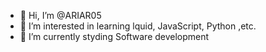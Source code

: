 - 👋 Hi, I’m @ARIAR05
- 👀 I’m interested in learning lquid, JavaScript, Python ,etc.
- 🌱 I’m currently styding Software development
<!---
ARIAR05/ARIAR05 is a ✨ special ✨ repository because its `README.md` (this file) appears on your GitHub profile.
You can click the Preview link to take a look at your changes.
--->
